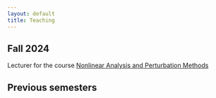 ```yaml
---
layout: default
title: Teaching
---
```


## Fall 2024 

Lecturer for the course <a href="https://metaphor.ethz.ch/x/2024/hs/401-4355-74L/">Nonlinear Analysis and Perturbation Methods</a>

## Previous semesters

